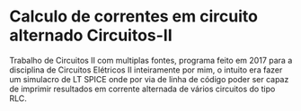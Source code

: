 # Calculo de correntes em circuito alternado Circuitos-II

Trabalho de Circuitos II com multiplas fontes, programa feito em 2017 para a disciplina de Circuitos Elétricos II inteiramente por mim, o intuito era fazer um simulacro de LT SPICE onde por via de linha de código poder ser capaz de imprimir resultados em corrente alternada de vários circuitos do tipo RLC.

